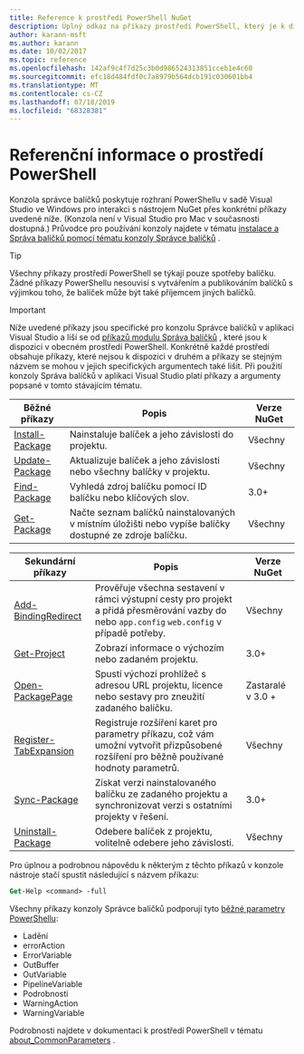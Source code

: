 ```yaml
---
title: Reference k prostředí PowerShell NuGet
description: Úplný odkaz na příkazy prostředí PowerShell, který je k dispozici v konzole správce balíčků NuGet v aplikaci Visual Studio.
author: karann-msft
ms.author: karann
ms.date: 10/02/2017
ms.topic: reference
ms.openlocfilehash: 142af9c4f7d25c3b0d986524313851cceb1e4c60
ms.sourcegitcommit: efc18d484fdf0c7a8979b564dcb191c030601bb4
ms.translationtype: MT
ms.contentlocale: cs-CZ
ms.lasthandoff: 07/18/2019
ms.locfileid: "68328381"
---
```

# <a name="powershell-reference"></a>Referenční informace o prostředí PowerShell

Konzola správce balíčků poskytuje rozhraní PowerShellu v sadě Visual Studio ve Windows pro interakci s nástrojem NuGet přes konkrétní příkazy uvedené níže. (Konzola není v Visual Studio pro Mac v současnosti dostupná.) Průvodce pro používání konzoly najdete v tématu [instalace a Správa balíčků pomocí tématu konzoly Správce balíčků](../consume-packages/install-use-packages-powershell.md) .

> [!Tip]
> Všechny příkazy prostředí PowerShell se týkají pouze spotřeby balíčku. Žádné příkazy PowerShellu nesouvisí s vytvářením a publikováním balíčků s výjimkou toho, že balíček může být také příjemcem jiných balíčků.

> [!Important]
> Níže uvedené příkazy jsou specifické pro konzolu Správce balíčků v aplikaci Visual Studio a liší se od [příkazů modulu Správa balíčků](/powershell/module/packagemanagement/?view=powershell-6) , které jsou k dispozici v obecném prostředí PowerShell. Konkrétně každé prostředí obsahuje příkazy, které nejsou k dispozici v druhém a příkazy se stejným názvem se mohou v jejich specifických argumentech také lišit. Při použití konzoly Správa balíčků v aplikaci Visual Studio platí příkazy a argumenty popsané v tomto stávajícím tématu.

| Běžné příkazy | Popis | Verze NuGet |
| --- | --- | --- |
| [Install-Package](ps-reference/ps-ref-install-package.md) | Nainstaluje balíček a jeho závislosti do projektu. | Všechny |
| [Update-Package](ps-reference/ps-ref-update-package.md) | Aktualizuje balíček a jeho závislosti nebo všechny balíčky v projektu. | Všechny |
| [Find-Package](ps-reference/ps-ref-find-package.md) | Vyhledá zdroj balíčku pomocí ID balíčku nebo klíčových slov. | 3.0+ |
| [Get-Package](ps-reference/ps-ref-get-package.md) | Načte seznam balíčků nainstalovaných v místním úložišti nebo vypíše balíčky dostupné ze zdroje balíčku. | Všechny |

| Sekundární příkazy | Popis | Verze NuGet |
| --- | --- | --- |
| [Add-BindingRedirect](ps-reference/ps-ref-add-bindingredirect.md) | Prověřuje všechna sestavení v rámci výstupní cesty pro projekt a přidá přesměrování vazby do nebo `app.config` `web.config` v případě potřeby. | Všechny |
| [Get-Project](ps-reference/ps-ref-get-project.md) | Zobrazí informace o výchozím nebo zadaném projektu. | 3.0+ |
| [Open-PackagePage](ps-reference/ps-ref-open-packagepage.md) | Spustí výchozí prohlížeč s adresou URL projektu, licence nebo sestavy pro zneužití zadaného balíčku. | Zastaralé v 3.0 + |
| [Register-TabExpansion](ps-reference/ps-ref-register-tabexpansion.md) | Registruje rozšíření karet pro parametry příkazu, což vám umožní vytvořit přizpůsobené rozšíření pro běžně používané hodnoty parametrů. | Všechny |
| [Sync-Package](ps-reference/ps-ref-sync-package.md) | Získat verzi nainstalovaného balíčku ze zadaného projektu a synchronizovat verzi s ostatními projekty v řešení. | 3.0+ |
| [Uninstall-Package](ps-reference/ps-ref-uninstall-package.md) | Odebere balíček z projektu, volitelně odebere jeho závislosti. | Všechny |

Pro úplnou a podrobnou nápovědu k některým z těchto příkazů v konzole nástroje stačí spustit následující s názvem příkazu:

```ps
Get-Help <command> -full
```

Všechny příkazy konzoly Správce balíčků podporují tyto [běžné parametry PowerShellu](http://go.microsoft.com/fwlink/?LinkID=113216):

- Ladění
- errorAction
- ErrorVariable
- OutBuffer
- OutVariable
- PipelineVariable
- Podrobnosti
- WarningAction
- WarningVariable

Podrobnosti najdete v dokumentaci k prostředí PowerShell v tématu [about_CommonParameters](http://go.microsoft.com/fwlink/?LinkID=113216) .

